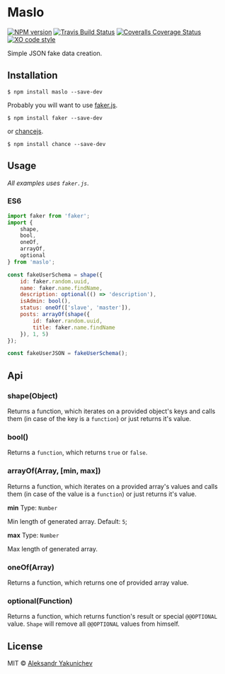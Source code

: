 # Maslo
[![NPM version](http://img.shields.io/npm/v/maslo.svg)](https://www.npmjs.org/package/maslo)
[![Travis Build Status](https://travis-ci.org/canvaskisa/maslo.svg)](https://travis-ci.org/canvaskisa/maslo)
[![Coveralls Coverage Status](https://coveralls.io/repos/github/canvaskisa/maslo/badge.svg?branch=master)](https://coveralls.io/github/canvaskisa/maslo)
[![XO code style](https://img.shields.io/badge/code_style-XO-5ed9c7.svg)](https://github.com/sindresorhus/xo)

Simple JSON fake data creation.

## Installation
```console
$ npm install maslo --save-dev
```

Probably you will want to use [faker.js](https://github.com/marak/Faker.js/).
```console
$ npm install faker --save-dev
```

or [chancejs](http://chancejs.com/).
```console
$ npm install chance --save-dev
```

## Usage
*All examples uses `faker.js`*.

### ES6
```js
import faker from 'faker';
import {
	shape,
	bool,
	oneOf,
	arrayOf,
	optional
} from 'maslo';

const fakeUserSchema = shape({
	id: faker.random.uuid,
	name: faker.name.findName,
	description: optional(() => 'description'),
	isAdmin: bool(),
	status: oneOf(['slave', 'master']),
	posts: arrayOf(shape({
		id: faker.random.uuid,
		title: faker.name.findName
	}), 1, 5)
});

const fakeUserJSON = fakeUserSchema();

```

## Api
### shape(Object)
Returns a function, which iterates on a provided object's keys and calls them (in case of the key is a `function`) or just returns it's value.

### bool()
Returns a `function`, which returns `true` or `false`.

### arrayOf(Array, [min, max])
Returns a function, which iterates on a provided array's values and calls them (in case of the value is a `function`) or just returns it's value.

**min** Type: `Number`

Min length of generated array. Default: `5`;

**max** Type: `Number`

Max length of generated array.

### oneOf(Array)
Returns a function, which returns one of provided array value.

### optional(Function)
Returns a function, which returns function's result or special `@@OPTIONAL` value. `Shape` will remove all `@@OPTIONAL` values from himself.

## License
MIT © [Aleksandr Yakunichev](https://github.com/canvaskisa)
